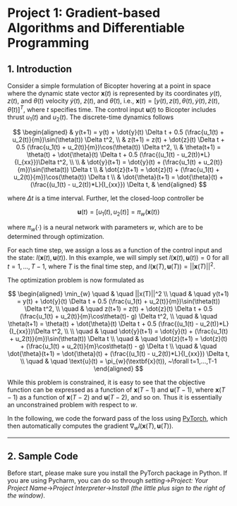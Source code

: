 # Project 1: Gradient-based Algorithms and Differentiable Programming


## 1. Introduction
Consider a simple formulation of Bicopter hovering at a point in space where the dynamic state vector $\textbf{x}(t)$ is represented by its coordinates $y(t)$, $z(t)$, and $\theta(t)$ velocity $\dot{y}(t)$, $\dot{z}(t)$, and  $\dot{\theta}(t)$, i.e., $\textbf{x}(t) = [y(t), z(t), \theta(t), \dot{y}(t), \dot{z}(t), \dot{\theta}(t)]^T$, where $t$ specifies time. The control input $\textbf{u}(t)$ to Bicopter includes thrust $u_1(t)$ and $u_2(t)$. The discrete-time dynamics follows

$$
\begin{aligned}
& y(t+1) = y(t) + \dot{y}(t) \Delta t + 0.5 (\frac{u_1(t) + u_2(t)}{m})\sin(\theta(t)) \Delta t^2, \\
& z(t+1) = z(t) + \dot{z}(t) \Delta t + 0.5 (\frac{u_1(t) + u_2(t)}{m})\cos(\theta(t)) \Delta t^2, \\
& \theta(t+1) = \theta(t) + \dot{\theta}(t) \Delta t + 0.5 (\frac{(u_1(t) - u_2(t))*L}{I_{xx}})\Delta t^2, \\                                 \\
& \dot{y}(t+1) = \dot{y}(t) + (\frac{u_1(t) + u_2(t)}{m})\sin(\theta(t)) \Delta t \\
& \dot{z}(t+1) = \dot{z}(t) + (\frac{u_1(t) + u_2(t)}{m})\cos(\theta(t)) \Delta t \\
& \dot{\theta}(t+1) = \dot{\theta}(t) + (\frac{(u_1(t) - u_2(t))*L}{I_{xx}}) \Delta t,
& \end{aligned}
$$

where $\Delta t$ is a time interval. Further, let the closed-loop controller be

$$
\textbf{u}(t) = [u_1(t), u_2(t)] = \pi_{w}(\textbf{x}(t))
$$

where $\pi_{w}(\cdot)$ is a neural network with parameters $w$, which are to be determined through optimization.

For each time step, we assign a loss as a function of the control input and the state: $l(\textbf{x}(t),\textbf{u}(t))$. In this example, we will simply set $l(\textbf{x}(t),\textbf{u}(t))=0$ for all $t=1,...,T-1$, where $T$ is the final time step, and $l(\textbf{x}(T),\textbf{u}(T)) = ||\textbf{x}(T)||^2$.

The optimization problem is now formulated as

$$
\begin{aligned}
\min_{w} \quad & \quad ||x(T)||^2 \\
\quad & \quad y(t+1) = y(t) + \dot{y}(t) \Delta t + 0.5 (\frac{u_1(t) + u_2(t)}{m})\sin(\theta(t)) \Delta t^2, \\
\quad & \quad z(t+1) = z(t) + \dot{z}(t) \Delta t + 0.5 (\frac{u_1(t) + u_2(t)}{m}\cos\theta(t)- g) \Delta t^2, \\
\quad & \quad \theta(t+1) = \theta(t) + \dot{\theta}(t) \Delta t + 0.5 (\frac{(u_1(t) - u_2(t))*L}{I_{xx}})\Delta t^2, \\                                 \\
\quad & \quad \dot{y}(t+1) = \dot{y}(t) + (\frac{u_1(t) + u_2(t)}{m})\sin(\theta(t)) \Delta t \\
\quad & \quad \dot{z}(t+1) = \dot{z}(t) + (\frac{u_1(t) + u_2(t)}{m}\cos\theta(t) - g) \Delta t \\
\quad & \quad \dot{\theta}(t+1) = \dot{\theta}(t) + (\frac{(u_1(t) - u_2(t))*L}{I_{xx}}) \Delta t, \\
\quad & \quad \text{u}(t) = \pi_{w}(\textbf{x}(t)), ~\forall t=1,...,T-1
\end{aligned}
$$

While this problem is constrained, it is easy to see that the objective function can be expressed as a function of $\textbf{x}(T-1)$ and $\textbf{u}(T-1)$, where $\textbf{x}(T-1)$ as a function of $\textbf{x}(T-2)$ and $\textbf{u}(T-2)$, and so on. Thus it is essentially an unconstrained problem with respect to $w$.

In the following, we code the forward pass of the loss using [PyTorch](https://pytorch.org/), which then automatically computes the gradient $\nabla_{w} l(\textbf{x}(T),\textbf{u}(T))$.

---

## 2. Sample Code

Before start, please make sure you install the PyTorch package in Python. If you are using Pycharm, you can do so through *setting*->*Project: Your Project Name*->*Project Interpreter*->*Install (the little plus sign to the right of the window)*.
